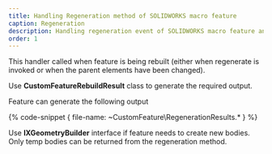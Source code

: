 ```yaml
---
title: Handling Regeneration method of SOLIDWORKS macro feature
caption: Regeneration
description: Handling regeneration event of SOLIDWORKS macro feature and returning bodies or errors to drive the behavior using xCAD framework
order: 1
---
```

This handler called when feature is being rebuilt (either when regenerate is invoked or when the parent elements have been changed).

Use **CustomFeatureRebuildResult** class to generate the required output.

Feature can generate the following output

{% code-snippet { file-name: ~CustomFeature\RegenerationResults.* } %}

Use **IXGeometryBuilder** interface if feature needs to create new bodies. Only temp bodies can be returned from the regeneration method.